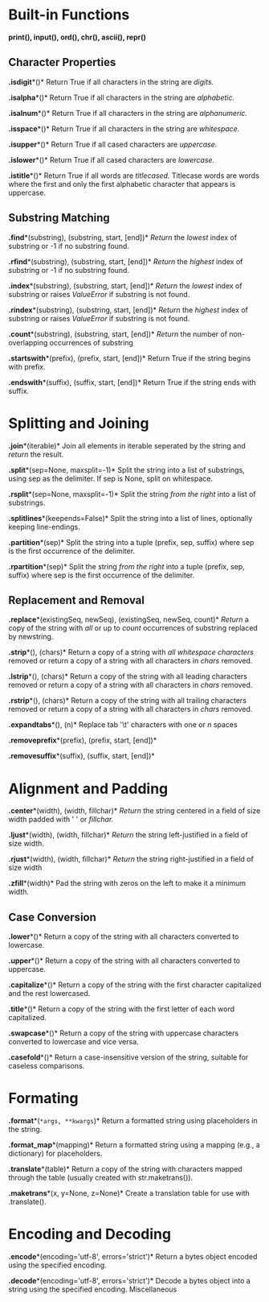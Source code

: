 # Built-in Functions

**print(), input(), ord(), chr(), ascii(), repr()**


## Character Properties


**.isdigit***()*
Return True if all characters in the string are *digits.*

**.isalpha***()*
Return True if all characters in the string are *alphabetic.*

**.isalnum***()*
Return True if all characters in the string are *alphanumeric.*

**.isspace***()*
Return True if all characters in the string are *whitespace.*

**.isupper***()*
Return True if all cased characters are *uppercase.*

**.islower***()*
Return True if all cased characters are *lowercase.*

**.istitle***()*
Return True if all words are *titlecased.* Titlecase words are words where the first and only the first alphabetic character that appears is uppercase.


## Substring Matching


**.find***(substring), (substring, start, [end])*
*Return* the *lowest* index of substring or -1 if no substring found.

**.rfind***(substring), (substring, start, [end])*
*Return* the *highest* index of substring or -1 if no substring found.

**.index***(substring), (substring, start, [end])*
*Return* the *lowest* index of substring or raises *ValueError* if substring is not found.

**.rindex***(substring), (substring, start, [end])*
*Return* the *highest* index of substring or raises *ValueError* if substring is not found.

**.count***(substring), (substring, start, [end])*
*Return* the number of non-overlapping occurrences of substring

**.startswith***(prefix), (prefix, start, [end])*
Return True if the string begins with prefix.

**.endswith***(suffix), (suffix, start, [end])*
Return True if the string ends with suffix.


# Splitting and Joining


**.join***(iterable)*
Join all elements in iterable seperated by the string and *return* the result.

**.split***(sep=None, maxsplit=-1)*
Split the string into a list of substrings, using sep as the delimiter. If sep is None, split on whitespace.

**.rsplit***(sep=None, maxsplit=-1)*
Split the string *from the right* into a list of substrings.

**.splitlines***(keepends=False)*
Split the string into a list of lines, optionally keeping line-endings.

**.partition***(sep)*
Split the string into a tuple (prefix, sep, suffix) where sep is the first occurrence of the delimiter.

**.rpartition***(sep)*
Split the string *from the right* into a tuple (prefix, sep, suffix) where sep is the first occurrence of the delimiter.


## Replacement and Removal


**.replace***(existingSeq, newSeq), (existingSeq, newSeq, count)*
*Return* a copy of the string with *all* or up to *count* occurrences of substring replaced by newstring.

**.strip***(), (chars)*
Return a copy of a string with *all whitespace characters* removed or return a copy of a string with all characters in *chars* removed.

**.lstrip***(), (chars)*
Return a copy of the string with all leading characters removed or return a copy of a string with all characters in *chars* removed.

**.rstrip***(), (chars)*
Return a copy of the string with all trailing characters removed or return a copy of a string with all characters in *chars* removed.

**.expandtabs***(), (n)*
Replace tab '\t' characters with one or *n* spaces

**.removeprefix***(prefix), (prefix, start, [end])*

**.removesuffix***(suffix), (suffix, start, [end])*


# Alignment and Padding


**.center***(width), (width, fillchar)*
*Return* the string centered in a field of size width padded with ' ' or *fillchar.*

**.ljust***(width), (width, fillchar)*
*Return* the string left-justified in a field of size width.

**.rjust***(width), (width, fillchar)*
*Return* the string right-justified in a field of size width 

**.zfill***(width)*
Pad the string with zeros on the left to make it a minimum width.


## Case Conversion


**.lower***()*
Return a copy of the string with all characters converted to lowercase.

**.upper***()*
Return a copy of the string with all characters converted to uppercase.

**.capitalize***()*
Return a copy of the string with the first character capitalized and the rest lowercased.

**.title***()*
Return a copy of the string with the first letter of each word capitalized.

**.swapcase***()*
Return a copy of the string with uppercase characters converted to lowercase and vice versa.

**.casefold***()*
Return a case-insensitive version of the string, suitable for caseless comparisons.


# Formating


**.format***(`*args, **kwargs`)*
Return a formatted string using placeholders in the string.

**.format_map***(mapping)*
Return a formatted string using a mapping (e.g., a dictionary) for placeholders.

**.translate***(table)*
Return a copy of the string with characters mapped through the table (usually created with str.maketrans()).

**.maketrans***(x, y=None, z=None)*
Create a translation table for use with .translate().


# Encoding and Decoding

**.encode***(encoding='utf-8', errors='strict')*
Return a bytes object encoded using the specified encoding.

**.decode***(encoding='utf-8', errors='strict')*
Decode a bytes object into a string using the specified encoding.
Miscellaneous